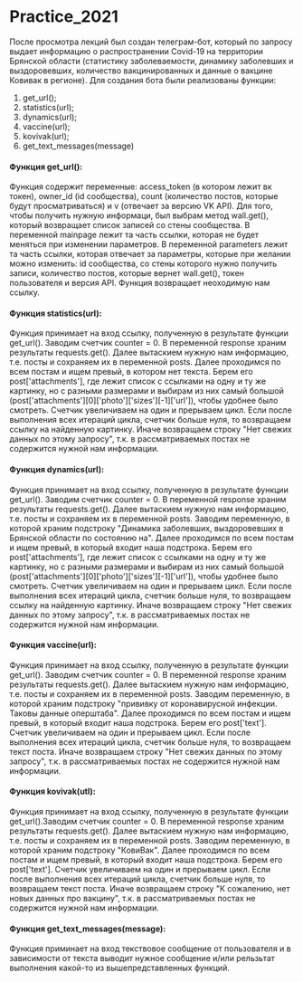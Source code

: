 # Practice_2021
После просмотра лекций был создан телеграм-бот, который по запросу выдает информацию о распространении Covid-19 на территории Брянской области (статистику заболеваемости, динамику заболевших и выздоровевших, количество вакцинированных и данные о вакцине Ковивак в регионе).
Для создания бота были реализованы функции: 
1) get_url(); 
2) statistics(url);
3) dynamics(url);
4) vaccine(url);
5) kovivak(url);
6) get_text_messages(message)

#### Функция get_url():
Функция содержит переменные: access_token (в котором лежит вк токен), owner_id (id сообщества), count (количество постов, которые будут просматриваться) и v (отвечает за версию VK API). Для того, чтобы получить нужную информаци, был выбрам метод wall.get(), который возвращает список записей со стены сообщества. В переменной mainpage лежит та часть ссылки, которая не будет меняться при изменении параметров. В переменной parameters лежит та часть ссылки, которая отвечает за параметры, которые при желании можно изменить: id сообщества, со стены которого нужно получить записи, количество постов, которые вернет wall.get(), токен пользователя и версия API. Функция возвращает неоходимую нам ссылку.

#### Функция statistics(url):
Функция принимает на вход ссылку, полученную в результате функции get_url(). Заводим счетчик counter = 0. В переменной response храним результаты requests.get(). Далее вытаскием нужную нам информацию, т.е. посты и сохраняем их в переменной posts. Далее проходимся по всем постам и ищем превый, в котором нет текста. Берем его post['attachments'], где лежит список с ссылками на одну и ту же картинку, но с разными размерами и выбирам из них самый большой (post['attachments'][0]['photo']['sizes'][-1]['url']), чтобы удобнее было смотреть. Cчетчик увеличиваем на один и прерываем цикл. Если после выполнения всех итераций цикла, счетчик больше нуля, то возвращаем ссылку на найденную картинку. Иначе возвращаем строку "Нет свежих данных по этому запросу", т.к. в рассматриваемых постах не содержится нужной нам информации.

#### Функция dynamics(url):
Функция принимает на вход ссылку, полученную в результате функции get_url(). Заводим счетчик counter = 0. В переменной response храним результаты requests.get(). Далее вытаскием нужную нам информацию, т.е. посты и сохраняем их в переменной posts. Заводим переменную, в которой храним подстроку "Динамика заболевших, выздоровевших в Брянской области по состоянию на". Далее проходимся по всем постам и ищем превый, в который входит наша подстрока. Берем его post['attachments'], где лежит список с ссылками на одну и ту же картинку, но с разными размерами и выбирам из них самый большой (post['attachments'][0]['photo']['sizes'][-1]['url']), чтобы удобнее было смотреть. Cчетчик увеличиваем на один и прерываем цикл. Если после выполнения всех итераций цикла, счетчик больше нуля, то возвращаем ссылку на найденную картинку. Иначе возвращаем строку "Нет свежих данных по этому запросу", т.к. в рассматриваемых постах не содержится нужной нам информации.

#### Функция vaccine(url):
Функция принимает на вход ссылку, полученную в результате функции get_url(). Заводим счетчик counter = 0. В переменной response храним результаты requests.get(). Далее вытаскием нужную нам информацию, т.е. посты и сохраняем их в переменной posts. Заводим переменную, в которой храним подстроку "прививку от коронавирусной инфекции. Таковы данные оперштаба". Далее проходимся по всем постам и ищем превый, в который входит наша подстрока. Берем его post['text']. Cчетчик увеличиваем на один и прерываем цикл. Если после выполнения всех итераций цикла, счетчик больше нуля, то возвращаем текст поста. Иначе возвращаем строку "Нет свежих данных по этому запросу", т.к. в рассматриваемых постах не содержится нужной нам информации.

#### Функция kovivak(utl):
Функция принимает на вход ссылку, полученную в результате функции get_url().Заводим счетчик counter = 0. В переменной response храним результаты requests.get(). Далее вытаскием нужную нам информацию, т.е. посты и сохраняем их в переменной posts. Заводим переменную, в которой храним подстроку "КовиВак". Далее проходимся по всем постам и ищем превый, в который входит наша подстрока. Берем его post['text']. Cчетчик увеличиваем на один и прерываем цикл. Если после выполнения всех итераций цикла, счетчик больше нуля, то возвращаем текст поста. Иначе возвращаем строку "К сожалению, нет новых данных про вакцину", т.к. в рассматриваемых постах не содержится нужной нам информации.

#### Функция get_text_messages(message):
Функция приминает на вход текствовое сообщение от пользователя и в зависимости от текста выводит нужное сообщение и/или рельзьтат выполнения какой-то из вышепредставленных функций.
